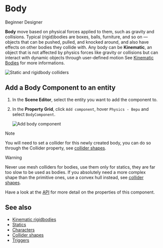 # Body

<span class="badge text-bg-primary">Beginner</span>
<span class="badge text-bg-success">Designer</span>

**Body** move based on physical forces applied to them, such as gravity and collisions. Typical (rigid)bodies are boxes, balls, furniture, and so on — objects that can be pushed, pulled, and knocked around, and also have effects on other bodies they collide with.
Any body can be **Kinematic**, an object that is not affected by physics forces like gravity or collisions but can interact with dynamic objects through user-defined motion
See [Kinematic Bodies](kinematic-rigid-bodies.md) for more informations.

![Static and rigidbody colliders](media/rigid-bodies-static-and-rigid-body-colliders.png)

## Add a Body Component to an entity

1. In the **Scene Editor**, select the entity you want to add the component to.

2. In the **Property Grid**, click `Add component`, hover `Physics - Bepu` and select `BodyComponent`.

    ![Add body component](media/add-body-component.png)

> [!Note]
> You will need to set a collider for this newly created body, you can do so through the Collider property, see [collider shapes](collider-shapes.md).

> [!WARNING]
> Never use mesh colliders for bodies, use them only for statics, they are far too slow to be used as bodies. If you absolutely need a more complex shape than the primitive ones, use a convex hull instead, see [collider shapes](collider-shapes.md).

Have a look at the [API](xref:Stride.BepuPhysics.BodyComponent) for more detail on the properties of this component.

## See also

* [Kinematic rigidbodies](kinematic-rigid-bodies.md)
* [Statics](static-colliders.md)
* [Characters](characters.md)
* [Collider shapes](collider-shapes.md)
* [Triggers](triggers.md)